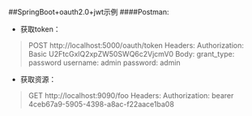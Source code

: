 
##SpringBoot+oauth2.0+jwt示例
####Postman:

* 获取token：
>POST http://localhost:5000/oauth/token
Headers: 
  Authorization: Basic U2FtcGxlQ2xpZW50SWQ6c2VjcmV0
Body: 
  grant_type: password
  username: admin
  password: admin
  
* 获取资源：
>GET http://localhost:9090/foo
Headers: 
  Authorization: bearer 4ceb67a9-5905-4398-a8ac-f22aace1ba08

